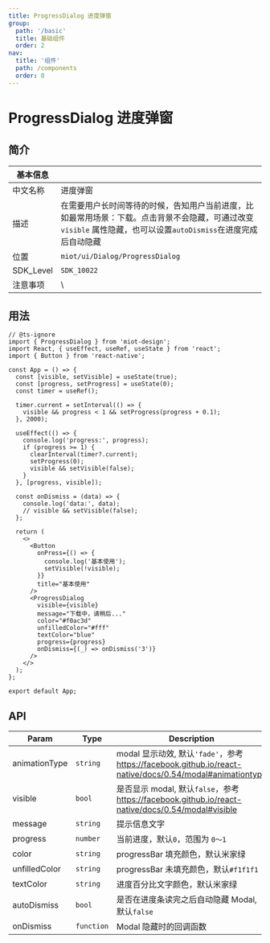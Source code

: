 ```yaml
---
title: ProgressDialog 进度弹窗
group:
  path: '/basic'
  title: 基础组件
  order: 2
nav:
  title: '组件'
  path: /components
  order: 0
---
```


# ProgressDialog 进度弹窗

## 简介

| 基本信息  |                                                                                                                                                                 |
| --------- | --------------------------------------------------------------------------------------------------------------------------------------------------------------- |
| 中文名称  | 进度弹窗                                                                                                                                                        |
| 描述      | 在需要用户长时间等待的时候，告知用户当前进度，比如最常用场景：下载。点击背景不会隐藏，可通过改变`visible` 属性隐藏，也可以设置`autoDismiss`在进度完成后自动隐藏 |
| 位置      | `miot/ui/Dialog/ProgressDialog`                                                                                                                                 |
| SDK_Level | `SDK_10022`                                                                                                                                                     |
| 注意事项  | \                                                                                                                                                               |

## 用法

```tsx
// @ts-ignore
import { ProgressDialog } from 'miot-design';
import React, { useEffect, useRef, useState } from 'react';
import { Button } from 'react-native';

const App = () => {
  const [visible, setVisible] = useState(true);
  const [progress, setProgress] = useState(0);
  const timer = useRef();

  timer.current = setInterval(() => {
    visible && progress < 1 && setProgress(progress + 0.1);
  }, 2000);

  useEffect(() => {
    console.log('progress:', progress);
    if (progress >= 1) {
      clearInterval(timer?.current);
      setProgress(0);
      visible && setVisible(false);
    }
  }, [progress, visible]);

  const onDismiss = (data) => {
    console.log('data:', data);
    // visible && setVisible(false);
  };

  return (
    <>
      <Button
        onPress={() => {
          console.log('基本使用');
          setVisible(!visible);
        }}
        title="基本使用"
      />
      <ProgressDialog
        visible={visible}
        message="下载中，请稍后..."
        color="#f0ac3d"
        unfilledColor="#fff"
        textColor="blue"
        progress={progress}
        onDismiss={(_) => onDismiss('3')}
      />
    </>
  );
};

export default App;
```

## API

| Param         | Type                  | Description                                                                                              |
| ------------- | --------------------- | -------------------------------------------------------------------------------------------------------- |
| animationType | <code>string</code>   | modal 显示动效, 默认`'fade'`，参考 https://facebook.github.io/react-native/docs/0.54/modal#animationtype |
| visible       | <code>bool</code>     | 是否显示 modal, 默认`false`，参考 https://facebook.github.io/react-native/docs/0.54/modal#visible        |
| message       | <code>string</code>   | 提示信息文字                                                                                             |
| progress      | <code>number</code>   | 当前进度，默认`0`，范围为 `0～1`                                                                         |
| color         | <code>string</code>   | progressBar 填充颜色，默认米家绿                                                                         |
| unfilledColor | <code>string</code>   | progressBar 未填充颜色，默认`#f1f1f1`                                                                    |
| textColor     | <code>string</code>   | 进度百分比文字颜色，默认米家绿                                                                           |
| autoDismiss   | <code>bool</code>     | 是否在进度条读完之后自动隐藏 Modal, 默认`false`                                                          |
| onDismiss     | <code>function</code> | Modal 隐藏时的回调函数                                                                                   |
